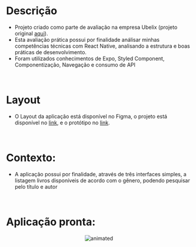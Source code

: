 # Descrição

- Projeto criado como parte de avaliação na empresa Ubelix (projeto original [aqui](https://github.com/Ubelix/pratical-test-react-native)).
- Esta avaliação prática possui por finalidade análisar minhas competências técnicas com React Native, analisando a estrutura e boas práticas de desenvolvimento.
- Foram utilizados conhecimentos de Expo, Styled Component, Componentização, Navegação e consumo de API

<br/>

# Layout

 - O Layout da aplicação está disponível no Figma, o projeto está disponível no [link](https://www.figma.com/file/0guw67U3KwxQiY1zMzIPHX/Bookshelf?node-id=641%3A2313), e o protótipo no [link](https://www.figma.com/proto/0guw67U3KwxQiY1zMzIPHX/Bookshelf?node-id=641%3A2313&scaling=scale-down&page-id=41%3A530&starting-point-node-id=641%3A23131).

<br/>

# Contexto:

- A aplicação possui por finalidade, através de três interfaces simples, a listagem livros disponíveis de acordo com o gênero, podendo pesquisar pelo título e autor

<br/>

# Aplicação pronta:

<p align="center">
  <img src="https://github.com/user-attachments/assets/8dc96ac1-93c1-44e8-80e4-468d8df7c0ae" alt="animated" />
</p>
